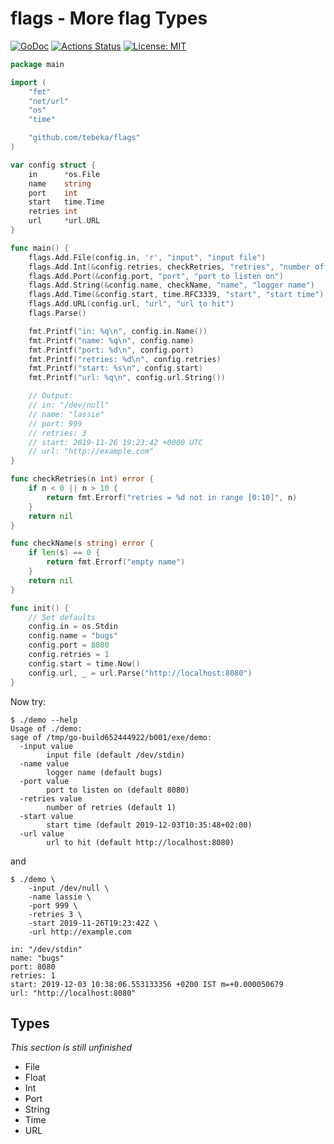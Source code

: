 # flags - More flag Types

[![GoDoc](https://godoc.org/github.com/tebeka/flags?status.svg)](https://godoc.org/github.com/tebeka/flags)
[![Actions Status](https://github.com/tebeka/flags/workflows/Test/badge.svg)](https://github.com/tebeka/flags/actions)
[![License: MIT](https://img.shields.io/badge/License-MIT-yellow.svg)](https://opensource.org/licenses/MIT)


```go
package main

import (
	"fmt"
	"net/url"
	"os"
	"time"

	"github.com/tebeka/flags"
)

var config struct {
	in      *os.File
	name    string
	port    int
	start   time.Time
	retries int
	url     *url.URL
}

func main() {
	flags.Add.File(config.in, 'r', "input", "input file")
	flags.Add.Int(&config.retries, checkRetries, "retries", "number of retries")
	flags.Add.Port(&config.port, "port", "port to listen on")
	flags.Add.String(&config.name, checkName, "name", "logger name")
	flags.Add.Time(&config.start, time.RFC3339, "start", "start time")
	flags.Add.URL(config.url, "url", "url to hit")
	flags.Parse()

	fmt.Printf("in: %q\n", config.in.Name())
	fmt.Printf("name: %q\n", config.name)
	fmt.Printf("port: %d\n", config.port)
	fmt.Printf("retries: %d\n", config.retries)
	fmt.Printf("start: %s\n", config.start)
	fmt.Printf("url: %q\n", config.url.String())

	// Output:
	// in: "/dev/null"
	// name: "lassie"
	// port: 999
	// retries: 3
	// start: 2019-11-26 19:23:42 +0000 UTC
	// url: "http://example.com"
}

func checkRetries(n int) error {
	if n < 0 || n > 10 {
		return fmt.Errorf("retries = %d not in range [0:10]", n)
	}
	return nil
}

func checkName(s string) error {
	if len(s) == 0 {
		return fmt.Errorf("empty name")
	}
	return nil
}

func init() {
	// Set defaults
	config.in = os.Stdin
	config.name = "bugs"
	config.port = 8080
	config.retries = 1
	config.start = time.Now()
	config.url, _ = url.Parse("http://localhost:8080")
}
```

Now try:

```
$ ./demo --help
Usage of ./demo:
sage of /tmp/go-build652444922/b001/exe/demo:
  -input value
    	input file (default /dev/stdin)
  -name value
    	logger name (default bugs)
  -port value
    	port to listen on (default 8080)
  -retries value
    	number of retries (default 1)
  -start value
    	start time (default 2019-12-03T10:35:48+02:00)
  -url value
    	url to hit (default http://localhost:8080)
```

and

```
$ ./demo \
    -input /dev/null \
    -name lassie \
    -port 999 \
    -retries 3 \
    -start 2019-11-26T19:23:42Z \
    -url http://example.com

in: "/dev/stdin"
name: "bugs"
port: 8080
retries: 1
start: 2019-12-03 10:38:06.553133356 +0200 IST m=+0.000050679
url: "http://localhost:8080"
```


## Types

*This section is still unfinished*

- File
- Float
- Int 
- Port
- String
- Time
- URL
